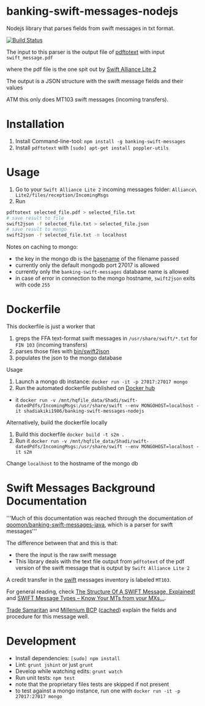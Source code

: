 # banking-swift-messages-nodejs
Nodejs library that parses fields from swift messages in txt format.

[![Build Status](https://travis-ci.org/shadiakiki1986/banking-swift-messages-nodejs.svg?branch=master)](https://travis-ci.org/shadiakiki1986/banking-swift-messages-nodejs)

The input to this parser is the output file of [pdftotext](https://packages.debian.org/sid/poppler-utils) with input `swift_message.pdf`

where the pdf file is the one spit out by [Swift Alliance Lite 2](https://www.swift.com/our-solutions/interfaces-and-integration/alliance-lite2)

The output is a JSON structure with the swift message fields and their values

ATM this only does MT103 swift messages (incoming transfers).

# Installation
1. Install Command-line-tool: `npm install -g banking-swift-messages`
2. Install `pdftotext` with `[sudo] apt-get install poppler-utils`

# Usage
1. Go to your `Swift Alliance Lite 2` incoming messages folder: `Alliance\ Lite2/files/reception/IncomingMsgs`
2. Run
```bash
pdftotext selected_file.pdf > selected_file.txt
# save result to file
swift2json -f selected_file.txt > selected_file.json
# save result to mongo
swift2json -f selected_file.txt -m localhost
```

Notes on caching to mongo:
* the key in the mongo db is the [basename](https://www.npmjs.com/package/basename) of the filename passed
* currently only the default mongodb port 27017 is allowed
* currently only the `banking-swift-messages` database name is allowed
* in case of error in connection to the mongo hostname, `swift2json` exits with code `255`

# Dockerfile
This dockerfile is just a worker that
1. greps the FFA text-format swift messages in `/usr/share/swift/*.txt` for `FIN 103` (incoming transfers)
2. parses those files with [bin/swift2json](https://github.com/shadiakiki1986/banking-swift-messages-nodejs)
3. populates the json to the mongo database

Usage
1. Launch a mongo db instance: `docker run -it -p 27017:27017 mongo`
2. Run the automated dockerfile published on [Docker hub]()
 * it `docker run -v /mnt/hqfile_data/Shadi/swift-datedPdfs/IncomingMsgs:/usr/share/swift --env MONGOHOST=localhost -it shadiakiki1986/banking-swift-messages-nodejs`

Alternatively, build the dockerfile locally
1. Build this dockerfile `docker build -t s2m .`
2. Run it `docker run -v /mnt/hqfile_data/Shadi/swift-datedPdfs/IncomingMsgs:/usr/share/swift --env MONGOHOST=localhost -it s2m`

Change `localhost` to the hostname of the mongo db

# Swift Messages Background Documentation
'''Much of this documentation was reached through the documentation of [qoomon/banking-swift-messages-java](https://github.com/qoomon/banking-swift-messages-java), which is a parser for swift messages'''

The difference between that and this is that:
* there the input is the raw swift message
* This library deals with the text file output from `pdftotext` of the pdf version of the swift message that is output by `Swift Alliance Lite 2`

A credit transfer in the [swift](http://www.sepaforcorporates.com/swift-for-corporates/swift-message-types-know-mts-mxs/) messages inventory is labeled `MT103`.

For general reading, check [The Structure Of A SWIFT Message, Explained!](http://www.sepaforcorporates.com/swift-for-corporates/read-swift-message-structure/)
and [SWIFT Message Types – Know Your MTs from your MXs...](http://www.sepaforcorporates.com/swift-for-corporates/swift-message-types-know-mts-mxs/).

[Trade Samaritan](http://tradesamaritan.com/world-trade/products/mt103-single-customer-credit-transfer) and [Millenium BCP](http://ind.millenniumbcp.pt/pt/negocios/tesouraria/Documents/Manual_mt103.pdf) ([cached](docs/Manual_mt103.pdf)) explain the fields and procedure for this message well.

# Development
* Install dependencies: `[sudo] npm install`
* Lint: `grunt jshint` or just `grunt`
* Develop while watching edits: `grunt watch`
* Run unit tests: `npm test`
 * note that the proprietary files tests are skipped if not present
 * to test against a mongo instance, run one with `docker run -it -p 27017:27017 mongo`

